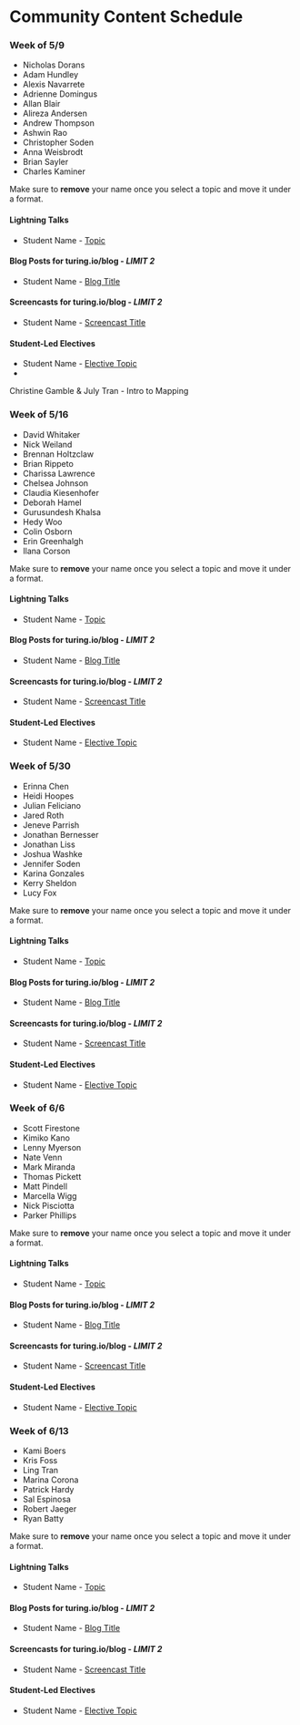 # Community Content Schedule

### **Week of 5/9**

* Nicholas Dorans
* Adam Hundley
* Alexis Navarrete
* Adrienne Domingus
* Allan Blair
* Alireza Andersen
* Andrew Thompson
* Ashwin Rao
* Christopher Soden
* Anna Weisbrodt
* Brian Sayler
* Charles Kaminer

Make sure to **remove** your name once you select a topic and move it under a format.

#### Lightning Talks

* Student Name - [Topic](http://gist.github.com/username/link-to-my-outline-gist)

#### Blog Posts for turing.io/blog - *LIMIT 2*

* Student Name - [Blog Title](http://gist.github.com/username/link-to-my-outline-gist)

#### Screencasts for turing.io/blog - *LIMIT 2*

* Student Name - [Screencast Title](http://gist.github.com/username/link-to-my-outline-gist)

#### Student-Led Electives

* Student Name - [Elective Topic](http://gist.github.com/username/link-to-my-outline-gist)
* 
Christine Gamble & July Tran - Intro to Mapping

### **Week of 5/16**

* David Whitaker
* Nick Weiland
* Brennan Holtzclaw
* Brian Rippeto
* Charissa Lawrence
* Chelsea Johnson
* Claudia Kiesenhofer
* Deborah Hamel
* Gurusundesh Khalsa
* Hedy Woo
* Colin Osborn
* Erin Greenhalgh
* Ilana Corson

Make sure to **remove** your name once you select a topic and move it under a format.

#### Lightning Talks

* Student Name - [Topic](http://gist.github.com/username/link-to-my-outline-gist)

#### Blog Posts for turing.io/blog - *LIMIT 2*

* Student Name - [Blog Title](http://gist.github.com/username/link-to-my-outline-gist)

#### Screencasts for turing.io/blog - *LIMIT 2*

* Student Name - [Screencast Title](http://gist.github.com/username/link-to-my-outline-gist)

#### Student-Led Electives

* Student Name - [Elective Topic](http://gist.github.com/username/link-to-my-outline-gist)


### **Week of 5/30**

* Erinna Chen
* Heidi Hoopes
* Julian Feliciano
* Jared Roth
* Jeneve Parrish
* Jonathan Bernesser
* Jonathan Liss
* Joshua Washke
* Jennifer Soden
* Karina Gonzales
* Kerry Sheldon
* Lucy Fox

Make sure to **remove** your name once you select a topic and move it under a format.

#### Lightning Talks

* Student Name - [Topic](http://gist.github.com/username/link-to-my-outline-gist)

#### Blog Posts for turing.io/blog - *LIMIT 2*

* Student Name - [Blog Title](http://gist.github.com/username/link-to-my-outline-gist)

#### Screencasts for turing.io/blog - *LIMIT 2*

* Student Name - [Screencast Title](http://gist.github.com/username/link-to-my-outline-gist)

#### Student-Led Electives

* Student Name - [Elective Topic](http://gist.github.com/username/link-to-my-outline-gist)


### **Week of 6/6**

* Scott Firestone
* Kimiko Kano
* Lenny Myerson
* Nate Venn
* Mark Miranda
* Thomas Pickett
* Matt Pindell
* Marcella Wigg
* Nick Pisciotta
* Parker Phillips

Make sure to **remove** your name once you select a topic and move it under a format.

#### Lightning Talks

* Student Name - [Topic](http://gist.github.com/username/link-to-my-outline-gist)

#### Blog Posts for turing.io/blog - *LIMIT 2*

* Student Name - [Blog Title](http://gist.github.com/username/link-to-my-outline-gist)

#### Screencasts for turing.io/blog - *LIMIT 2*

* Student Name - [Screencast Title](http://gist.github.com/username/link-to-my-outline-gist)

#### Student-Led Electives

* Student Name - [Elective Topic](http://gist.github.com/username/link-to-my-outline-gist)


### **Week of 6/13**

* Kami Boers
* Kris Foss
* Ling Tran
* Marina Corona
* Patrick Hardy
* Sal Espinosa
* Robert Jaeger
* Ryan Batty

Make sure to **remove** your name once you select a topic and move it under a format.

#### Lightning Talks

* Student Name - [Topic](http://gist.github.com/username/link-to-my-outline-gist)

#### Blog Posts for turing.io/blog - *LIMIT 2*

* Student Name - [Blog Title](http://gist.github.com/username/link-to-my-outline-gist)

#### Screencasts for turing.io/blog - *LIMIT 2*

* Student Name - [Screencast Title](http://gist.github.com/username/link-to-my-outline-gist)

#### Student-Led Electives

* Student Name - [Elective Topic](http://gist.github.com/username/link-to-my-outline-gist)
